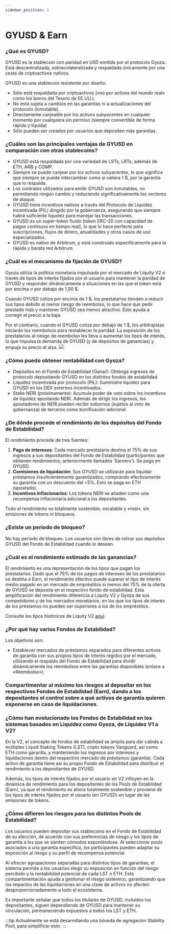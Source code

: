 ```yaml
---
sidebar_position: 3
---
```



# GYUSD & Earn

### ¿Qué es GYUSD?

GYUSD es la stablecoin con paridad en USD emitida por el protocolo Gyoza. Está descentralizada, sobrecolateralizada y respaldada únicamente por una cesta de criptoactivos nativos.

GYUSD es una stablecoin resistente por diseño:

* Sólo está respaldada por criptoactivos («no por activos del mundo real» como los bonos del Tesoro de EE.UU.).
* No está sujeta a cambios en las garantías ni a actualizaciones del protocolo (inmutable).
* Directamente canjeable por los activos subyacentes en cualquier momento por cualquiera sin permiso (siempre convertible de forma rápida y líquida)
* Sólo pueden ser creados por usuarios que depositen más garantías.

### ¿Cuáles son las principales ventajas de GYUSD en comparación con otras stablecoins?

* GYUSD está respaldada por una variedad de LSTs, LRTs, además de ETH, ARB y COMP.
* Siempre se puede canjear por los activos subyacentes, lo que significa que siempre se puede intercambiar como si valiera 1 $, por la garantía que lo respalda.
* Los contratos utilizados para emitir GYUSD son inmutables, no permitiendo ningún cambio y reduciendo significativamente los vectores de ataque.
* GYUSD tiene incentivos nativos a través del Protocolo de Liquidez Incentivada (PIL) dirigido por la gobernanza, asegurando que siempre habrá suficiente liquidez para manejar las transacciones.
* GYUSD es un super-token fluido (token ERC-20 con capacidad de pagos continuos en tiempo real), lo que lo hace perfecto para suscripciones, flujos de dinero, anualidades y otros casos de uso especializados.
* GYUSD es nativo de Arbitrum, y está construido específicamente para la rápida y barata red Arbitrum.

### ¿Cuál es el mecanismo de fijación de GYUSD?

Gyoza utiliza la política monetaria impulsada por el mercado de Liquity V2 a través de tipos de interés fijados por el usuario para mantener la paridad de GYUSD y responder dinámicamente a situaciones en las que el token está por encima o por debajo de 1,00 $.

Cuando GYUSD cotiza por encima de 1 $, los prestatarios tienden a reducir sus tipos debido al menor riesgo de reembolso, lo que hace que pedir prestado más y mantener GYUSD sea menos atractivo. Esto ayuda a corregir el precio a la baja.

Por el contrario, cuando el GYUSD cotiza por debajo de 1 $, los arbitrajistas iniciarán los reembolsos para restablecer la paridad. La exposición de los prestatarios al riesgo de reembolso les lleva a aumentar los tipos de interés, lo que impulsa la demanda de GYUSD (y de depósitos de ganancias) y empuja su precio al alza.
![](https://docs.liquity.org/~gitbook/image?url=https%3A%2F%2F2342324437-files.gitbook.io%2F%7E%2Ffiles%2Fv0%2Fb%2Fgitbook-x-prod.appspot.com%2Fo%2Fspaces%252FE2A1Xrcj7XasxOiotWky%252Fuploads%252FOPagS0zx2PSCiAFmH8Uq%252Flight%2520-%2520BOLD%2520peg%2520mechanism.png%3Falt%3Dmedia%26token%3Dfcc3163a-a96d-4085-a1ea-d5c4606ab3b7&width=768&dpr=4&quality=100&sign=37ed4c8c&sv=2)

### ¿Cómo puedo obtener rentabilidad con Gyoza?

* Depósitos en el Fondo de Estabilidad (Ganar): Obtenga ingresos de protocolo depositando GYUSD en los distintos fondos de estabilidad.
* Liquidez incentivada por protocolo (PIL): Suministre liquidez para GYUSD en los DEX externos incentivados.
* Stake NERI (próximamente): Acumule poder de voto sobre los incentivos de liquidez apostando NERI. Además de dirigir los ingresos, los apostadores de NERI pueden recibir sobornos (sujetos al voto de gobernanza) de terceros como bonificación adicional.

### ¿De dónde procede el rendimiento de los depósitos del Fondo de Estabilidad?

El rendimiento procede de tres fuentes:

1. **Pago de intereses**: Cada mercado prestatario destina el 75% de sus ingresos a sus depositantes del Fondo de Estabilidad (participantes que obtienen rendimientos, anteriormente llamados 'Earners'). Se paga en GYUSD.
2. **Comisiones de liquidación**: Sus GYUSD se utilizarán para liquidar préstamos insuficientemente garantizados, comprando efectivamente su garantía con un descuento del \~5%. Esto se paga en ETH (apostado).
3. **Incentivos inflacionarios**: Los tokens NERI se añaden como una recompensa inflacionaria adicional a los depositantes.

Todo el rendimiento es totalmente sostenible, escalable y «real», sin emisiones de tokens ni bloqueos.

### ¿Existe un periodo de bloqueo?

No hay periodo de bloqueo. Los usuarios son libres de retirar sus depósitos GYUSD del Fondo de Estabilidad cuando lo deseen.

### ¿Cuál es el rendimiento estimado de las ganancias?

El rendimiento es una representación de los tipos que pagan los prestatarios. Dado que el 75% de los pagos de intereses de los prestatarios se destina a Earn, el rendimiento efectivo puede superar el tipo de interés medio pagado en un mercado de empréstitos si menos del 75% de la oferta de GYUSD se deposita en el respectivo fondo de estabilidad. Esta amplificación del rendimiento diferencia a Liquity V2 y Gyoza de sus competidores y de los mercados monetarios, en los que los tipos de interés de los préstamos no pueden ser superiores a los de los empréstitos.

Consulte los tipos históricos de Liquity V2 [aquí](https://dune.com/liquity/liquity-v2#interest-rates).

### ¿Por qué hay varios Fondos de Estabilidad?

Los objetivos son:

* Establecer mercados de préstamos separados para diferentes activos de garantía con sus propios tipos de interés regidos por el mercado, utilizando el respaldo del Fondo de Estabilidad para dividir dinámicamente los reembolsos entre las garantías disponibles (enlace a «Reembolso»).
### Compartimentar al máximo los riesgos al depositar en los respectivos Fondos de Estabilidad (Earn), dando a los depositantes el control sobre a qué activos de garantía quieren exponerse en caso de liquidaciones.

### ¿Cómo han evolucionado los Fondos de Estabilidad en los sistemas basados en Liquidez como Gyoza, de Liquidez V1 a V2?

En la V2, el concepto de fondos de estabilidad se amplía para dar cabida a múltiples Liquid Staking Tokens (LST), cripto tokens Vanguard, así como ETH como garantía, y manteniendo los ingresos por intereses y liquidaciones dentro del respectivo mercado de préstamos (garantía). Cada activo de garantía tiene así su propio Fondo de Estabilidad para distribuir el rendimiento a los depositantes de GYUSD.

Además, los tipos de interés fijados por el usuario en V2 influyen en la dinámica de rendimiento para los depositantes de los Pools de Estabilidad (Earn), ya que el rendimiento es ahora totalmente sostenible y proviene de los tipos de interés fijados por el usuario (en GYUSD) en lugar de las emisiones de tokens.

### ¿Cómo difieren los riesgos para los distintos Pools de Estabilidad?

Los usuarios pueden depositar sus stablecoins en el Fondo de Estabilidad de su elección, de acuerdo con sus preferencias de riesgo y los tipos de garantía a los que se sienten cómodos exponiéndose. Al seleccionar pools asociados a una garantía específica, los participantes pueden adaptar su exposición al riesgo y su perfil de recompensa potencial.

Al ofrecer agrupaciones separadas para distintos tipos de garantías, el sistema permite a los usuarios elegir su exposición en función del riesgo percibido y la rentabilidad potencial de cada LST o ETH. Esta compartimentación ayuda a gestionar el riesgo sistémico, garantizando que los impactos de las liquidaciones en una clase de activos no afecten desproporcionadamente a todo el ecosistema.

Es importante señalar que todos los titulares de GYUSD, incluidos los depositantes, siguen dependiendo de GYUSD para mantener su vinculación, permaneciendo expuestos a todos los LST y ETH.


:::tip
Actualmente se está desarrollando una bóveda de agregación Stability Pool, para simplificar esto.
:::
